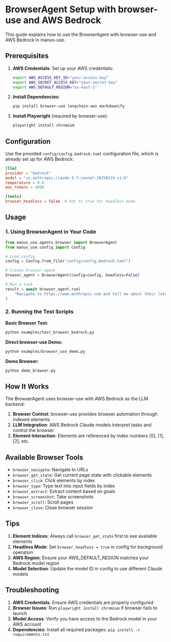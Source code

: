 # BrowserAgent Setup with browser-use and AWS Bedrock

This guide explains how to use the BrowserAgent with browser-use and AWS Bedrock in manus-use.

## Prerequisites

1. **AWS Credentials**: Set up your AWS credentials:
   ```bash
   export AWS_ACCESS_KEY_ID="your-access-key"
   export AWS_SECRET_ACCESS_KEY="your-secret-key"
   export AWS_DEFAULT_REGION="us-east-1"
   ```

2. **Install Dependencies**:
   ```bash
   pip install browser-use langchain-aws markdownify
   ```

3. **Install Playwright** (required by browser-use):
   ```bash
   playwright install chromium
   ```

## Configuration

Use the provided `config/config.bedrock.toml` configuration file, which is already set up for AWS Bedrock:

```toml
[llm]
provider = "bedrock"
model = "us.anthropic.claude-3-7-sonnet-20250219-v1:0"
temperature = 0.0
max_tokens = 4096

[tools]
browser_headless = false  # Set to true for headless mode
```

## Usage

### 1. Using BrowserAgent in Your Code

```python
from manus_use.agents.browser import BrowserAgent
from manus_use.config import Config

# Load config
config = Config.from_file("config/config.bedrock.toml")

# Create browser agent
browser_agent = BrowserAgent(config=config, headless=False)

# Run a task
result = await browser_agent.run(
    "Navigate to https://www.anthropic.com and tell me about their latest AI models"
)
```

### 2. Running the Test Scripts

**Basic Browser Test:**
```bash
python examples/test_browser_bedrock.py
```

**Direct browser-use Demo:**
```bash
python examples/browser_use_demo.py
```

**Demo Browser:**
```bash
python demo_browser.py
```

## How It Works

The BrowserAgent uses browser-use with AWS Bedrock as the LLM backend:

1. **Browser Control**: browser-use provides browser automation through indexed elements
2. **LLM Integration**: AWS Bedrock Claude models interpret tasks and control the browser
3. **Element Interaction**: Elements are referenced by index numbers [0], [1], [2], etc.

## Available Browser Tools

- `browser_navigate`: Navigate to URLs
- `browser_get_state`: Get current page state with clickable elements
- `browser_click`: Click elements by index
- `browser_type`: Type text into input fields by index
- `browser_extract`: Extract content based on goals
- `browser_screenshot`: Take screenshots
- `browser_scroll`: Scroll pages
- `browser_close`: Close browser session

## Tips

1. **Element Indices**: Always call `browser_get_state` first to see available elements
2. **Headless Mode**: Set `browser_headless = true` in config for background operation
3. **AWS Region**: Ensure your AWS_DEFAULT_REGION matches your Bedrock model region
4. **Model Selection**: Update the model ID in config to use different Claude models

## Troubleshooting

1. **AWS Credentials**: Ensure AWS credentials are properly configured
2. **Browser Issues**: Run `playwright install chromium` if browser fails to launch
3. **Model Access**: Verify you have access to the Bedrock model in your AWS account
4. **Dependencies**: Install all required packages: `pip install -r requirements.txt`